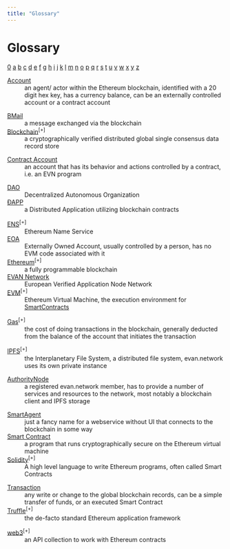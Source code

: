 ```yaml
---
title: "Glossary"
---
```

# Glossary

<a href="#0">0</a>
<a href="#a">a</a>
<a href="#b">b</a>
<a href="#c">c</a>
<a href="#d">d</a>
<a href="#e">e</a>
<a href="#f">f</a>
<a href="#g">g</a>
<a href="#h">h</a>
<a href="#i">i</a>
<a href="#j">j</a>
<a href="#k">k</a>
<a href="#l">l</a>
<a href="#m">m</a>
<a href="#n">n</a>
<a href="#o">o</a>
<a href="#p">p</a>
<a href="#q">q</a>
<a href="#r">r</a>
<a href="#s">s</a>
<a href="#t">t</a>
<a href="#u">u</a>
<a href="#v">v</a>
<a href="#w">w</a>
<a href="#x">x</a>
<a href="#y">y</a>
<a href="#z">z</a>

<a id="0"></a>
<dl>
<dt><a href="/doc/account">Account</a></dt><dd>an agent/ actor within the Ethereum blockchain, identified with a 20 digit hex key, has a currency balance, can be an externally controlled account or a contract account</dd>
</dl>
<a id="a"></a>
<dl>
<dt></dt><dd></dd>
</dl>
<a id="b"></a>
<dl>
<dt><a href="/tutorial/Mailbox/">BMail</a></dt><dd>a message exchanged via the blockchain</dd>
<dt><a href="https://en.wikipedia.org/wiki/Blockchain/">Blockchain</a><sup>[+]</sup></dt><dd>a cryptographically verified distributed global single consensus data record store</dd>
<dt></dt><dd></dd>
</dl>
<a id="c"></a>
<dl>
<dt><a href="/doc/account#contract-account">Contract Account</a></dt><dd>an account that has its behavior and actions controlled by a contract, i.e. an EVN program</dd>
<dt></dt><dd></dd>
</dl>
<a id="d"></a>
<dl>
<dt><a href="/doc/dao">DAO</a></dt><dd>Decentralized Autonomous Organization</dd>
<dt><a href="/dapps/basics">ÐAPP</a></dt><dd>a Distributed Application utilizing blockchain contracts</dd>
</dl>
<a id="e"></a>
<dl>
<dt><a href="https://ens.domains/">ENS</a><sup>[+]</sup></dt><dd>Ethereum Name Service</dd>
<dt><a href="/doc/account#eoa">EOA</a></dt><dd>Externally Owned Account, usually controlled by a person, has no EVM code associated with it</dd>
<dt><a href="https://www.ethereum.org/">Ethereum</a><sup>[+]</sup></dt><dd>a fully programmable blockchain</dd>
<dt><a href="/doc/network">EVAN Network</a></dt><dd>European Verified Application Node Network</dd>
<dt><a href="http://www.ethdocs.org/en/latest/introduction/what-is-ethereum.html#ethereum-virtual-machine">EVM</a><sup>[+]</sup></dt><dd>Ethereum Virtual Machine, the execution environment for <a href="doc/smartcontracts">SmartContracts</a></dd>
</dl>
<a id="f"></a>
<dl>
<dt></dt><dd></dd>
</dl>
<a id="g"></a>
<dl>
<dt><a href="http://ethdocs.org/en/latest/ether.html#gas-and-ether">Gas</a><sup>[+]</sup></dt><dd>the cost of doing transactions in the blockchain, generally deducted from the balance of the account that initiates the transaction</dd>
</dl>
<a id="h"></a>
<dl>
<dt></dt><dd></dd>
</dl>
<a id="i"></a>
<dl>
<dt><a href="https://ipfs.io">IPFS</a><sup>[+]</sup></dt><dd>the Interplanetary File System, a distributed file system, evan.network uses its own private instance</dd>
</dl>
<a id="j"></a>
<dl>
<dt></dt><dd></dd>
</dl>
<a id="k"></a>
<dl>
<dt></dt><dd></dd>
</dl>
<a id="l"></a>
<dl>
<dt></dt><dd></dd>
</dl>
<a id="m"></a>
<dl>
<dt><a href="/doc/authoritynode">AuthorityNode</a></dt><dd>a registered evan.network member, has to provide a number of services and resources to the network, most notably a blockchain client and IPFS storage</dd>
</dl>
<a id="n"></a>
<dl>
<dt></dt><dd></dd>
</dl>
<a id="o"></a>
<dl>
<dt></dt><dd></dd>
</dl>
<a id="p"></a>
<dl>
<dt></dt><dd></dd>
</dl>
<a id="q"></a>
<dl>
<dt></dt><dd></dd>
</dl>
<a id="r"></a>
<dl>
<dt></dt><dd></dd>
</dl>
<a id="s"></a>
<dl>
<dt><a href="/dev/smart-agents">SmartAgent</a></dt><dd>just a fancy name for a webservice without UI that connects to the blockchain in some way</dd>
<dt><a href="/dev/smart-contracts">Smart Contract</a></dt><dd>a program that runs cryptographically secure on the Ethereum virtual machine</dd>
<dt><a href="https://solidity.readthedocs.io/en/v0.4.23/">Solidity</a><sup>[+]</sup></dt><dd>A high level language to write Ethereum programs, often called Smart Contracts</dd>
</dl>
<a id="t"></a>
<dl>
<dt><a href="/doc/transaction">Transaction</a></dt><dd>any write or change to the global blockchain records, can be a simple transfer of funds, or an executed Smart Contract</dd>
<dt><a href="http://truffleframework.com/">Truffle</a><sup>[+]</sup></dt><dd>the de-facto standard Ethereum application framework</dd>
</dl>
<a id="u"></a>
<dl>
<dt></dt><dd></dd>
</dl>
<a id="v"></a>
<dl>
<dt></dt><dd></dd>
</dl>
<a id="w"></a>
<dl>
<dt><a href="https://github.com/ethereum/wiki/wiki/JavaScript-API">web3</a><sup>[+]</sup></dt><dd>an API collection to work with Ethereum contracts</dd>
</dl>
<a id="x"></a>
<dl>
<dt></dt><dd></dd>
</dl>
<a id="y"></a>
<dl>
<dt></dt><dd></dd>
</dl>
<a id="z"></a>
<dl>
<dt></dt><dd></dd>
</dl>

<dl>
<dt></dt><dd></dd>
</dl>
